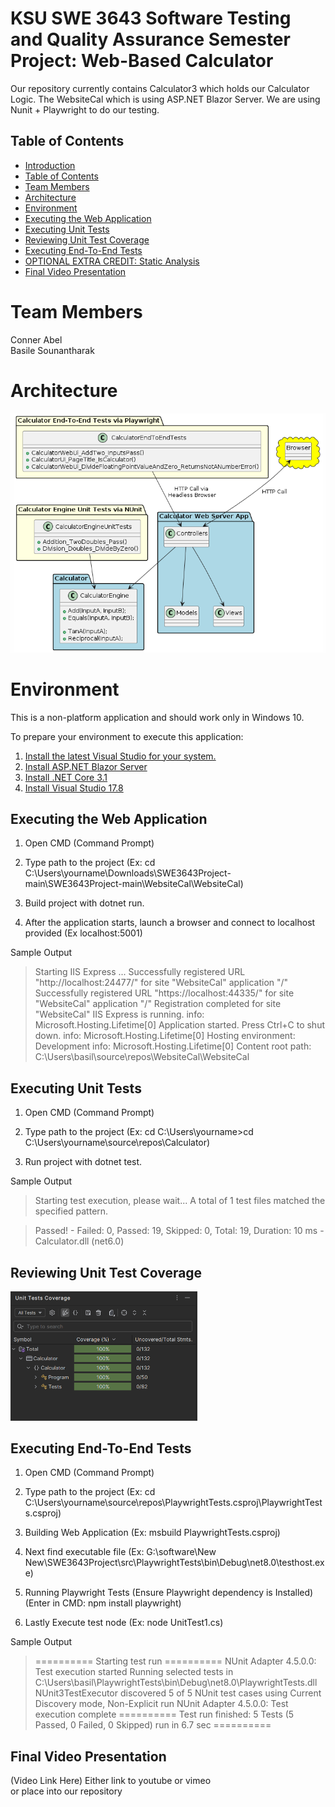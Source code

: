 # KSU SWE 3643 Software Testing and Quality Assurance Semester Project: Web-Based Calculator

Our repository currently contains Calculator3 which holds our Calculator Logic. The WebsiteCal which is using ASP.NET Blazor Server. We are using Nunit + Playwright to do our testing.

## Table of Contents

-  [Introduction](#-KSU-SWE-3643-Software-Testing-and-Quality-Assurance-Semester-Project:-Web-Based-Calculator)
-  [Table of Contents](#Table-of-Contents)
-  [Team Members](#Team-Members)
-  [Architecture](#Architecture)
-  [Environment](#Environment)
-  [Executing the Web Application](#Executing-the-Web-Application)
-  [Executing Unit Tests](#Executing-Unit-Tests)
-  [Reviewing Unit Test Coverage](#Reviewing-Unit-Test-Coverage)
-  [Executing End-To-End Tests](#Executing-End-To-End-Tests)
-  [OPTIONAL EXTRA CREDIT: Static Analysis](#application-structure-requirements)
-  [Final Video Presentation](#Final-Video-Presentation)

# Team Members
Conner Abel  
Basile Sounantharak 

# Architecture
[![[image-20240128222116749]](UMLDiagram.png)](https://www.plantuml.com/plantuml/uml/VL9TQzj047pNhrYIbuJK_G5jAP4Jb_YXngHo2gKWphf5ERg-LU_3gYdvxz565ZwZsFVWysfcxtPcxjO7vKBSKAQ8kDsOVyRMMTQewe-g4Ixk55MHL61t0PTawkUmfeZP_mowLP7o7WwKcQsDHUX1MJUGQtqrjqqC-GTuswVNdnDuzZSgycD6GYcKpVU4ezP7h4pZk59qZBvasSkx0c0_tigQ00Nwu65h52oa_ZYesw7O8FfEg1DstooSlKGJ3DkoQFcUuvhGbykkzUfwJxWtM-E5CA3oGUDqzmiT2qjcXZCtJIPVH-X9bJzn3J_GRT51tZJZr7fPtraZ-KFzPB1DoZksmJ4HEY-ZfRLCCz37G7_k61aBE9sIdXGywROaf2MfNUj4o75Gy7vGkc3vIMA2cuJGMRGoPPTRbrZvzdXy7zYOkfftMTPOc41Oplq16CZZS_jqln6hO6ozP6F3awA8kTKIUFc88Jhh5npoHToiqSsSOtTu1t1IYjYOsle97efYANGIbtvRU42b2Rs7gUFMenEJA-AeuJ8nxDbeXCguYh2tBsc0uHzyENDTT-ujMXqtz0e0)

# Environment
This is a non-platform application and should work only in Windows 10.  

To prepare your environment to execute this application:
 1. [Install the latest Visual Studio for your system.](https://visualstudio.microsoft.com/downloads/)
 2. [Install ASP.NET Blazor Server](https://dotnet.microsoft.com/en-us/learn/aspnet/blazor-tutorial/install)  
 3. [Install .NET Core 3.1 ](https://dotnet.microsoft.com/en-us/download/dotnet/3.1)  
 4. [Install Visual Studio 17.8 ](https://devblogs.microsoft.com/visualstudio/visual-studio-17-8-now-available/)


## Executing the Web Application

1. Open CMD (Command Prompt)

2. Type path to the project (Ex: 
cd C:\Users\yourname\Downloads\SWE3643Project-main\SWE3643Project-main\WebsiteCal\WebsiteCal)  

3. Build project with dotnet run.

4. After the application starts, launch a browser and connect to localhost provided (Ex localhost:5001)

Sample Output

>Starting IIS Express ...
Successfully registered URL "http://localhost:24477/" for site "WebsiteCal" application "/"
Successfully registered URL "https://localhost:44335/" for site "WebsiteCal" application "/"
Registration completed for site "WebsiteCal"
IIS Express is running.
info: Microsoft.Hosting.Lifetime[0]
      Application started. Press Ctrl+C to shut down.
info: Microsoft.Hosting.Lifetime[0]
      Hosting environment: Development
info: Microsoft.Hosting.Lifetime[0]
      Content root path: C:\Users\basil\source\repos\WebsiteCal\WebsiteCal

## Executing Unit Tests

1. Open CMD (Command Prompt)

2. Type path to the project (Ex: 
cd C:\Users\yourname>cd C:\Users\yourname\source\repos\Calculator)  

3. Run project with dotnet test.



Sample Output
>Starting test execution, please wait...
A total of 1 test files matched the specified pattern.  

>Passed!  - Failed:     0, Passed:    19, Skipped:     0, Total:    19, Duration: 10 ms - Calculator.dll (net6.0)

## Reviewing Unit Test Coverage

<img src="CalculatorCoverage.png" alt="CalculatorCoverage.png" style="zoom: 50%;" />

## Executing End-To-End Tests

1. Open CMD (Command Prompt)

2. Type path to the project (Ex: 
cd C:\Users\yourname\source\repos\PlaywrightTests.csproj\PlaywrightTests.csproj)  

3. Building Web Application (Ex: msbuild PlaywrightTests.csproj)  

4. Next find executable file (Ex: G:\software\New New\SWE3643Project\src\PlaywrightTests\bin\Debug\net8.0\testhost.exe)  
  
5. Running Playwright Tests (Ensure Playwright dependency is Installed) (Enter in CMD: npm install playwright)  
  
6. Lastly Execute test node (Ex: node UnitTest1.cs)

Sample Output
>========== Starting test run ==========
NUnit Adapter 4.5.0.0: Test execution started
Running selected tests in C:\Users\basil\PlaywrightTests\bin\Debug\net8.0\PlaywrightTests.dll
   NUnit3TestExecutor discovered 5 of 5 NUnit test cases using Current Discovery mode, Non-Explicit run
NUnit Adapter 4.5.0.0: Test execution complete
========== Test run finished: 5 Tests (5 Passed, 0 Failed, 0 Skipped) run in 6.7 sec ==========

## Final Video Presentation
(Video Link Here)
Either link to youtube or vimeo  
or place into our repository


